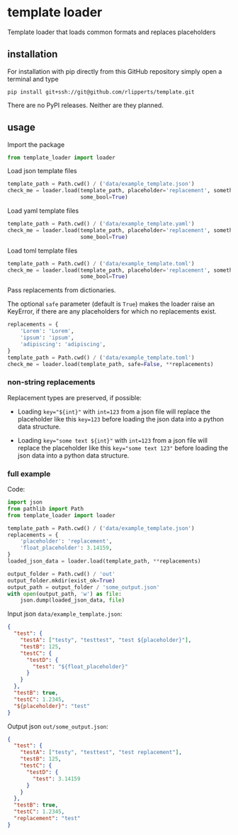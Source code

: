 # template loader
Template loader that loads common formats and replaces placeholders

## installation

For installation with pip directly from this GitHub repository simply open a terminal and type
```
pip install git+ssh://git@github.com/rlipperts/template.git
```
There are no PyPI releases. Neither are they planned.

## usage

Import the package
```python
from template_loader import loader
```

Load json template files
```python
template_path = Path.cwd() / ('data/example_template.json')
check_me = loader.load(template_path, placeholder='replacement', something_else=3.14159, 
                       some_bool=True)
```

Load yaml template files
```python
template_path = Path.cwd() / ('data/example_template.yaml')
check_me = loader.load(template_path, placeholder='replacement', something_else=3.14159, 
                       some_bool=True)
```

Load toml template files
```python
template_path = Path.cwd() / ('data/example_template.toml')
check_me = loader.load(template_path, placeholder='replacement', something_else=3.14159, 
                       some_bool=True)
```

Pass replacements from dictionaries.

The optional `safe` parameter (default is `True`) makes the loader raise an KeyError, if there are 
any placeholders for which no replacements exist.
```python
replacements = {
    'Lorem': 'Lorem',
    'ipsum': 'ipsum',
    'adipiscing': 'adipiscing',
}
template_path = Path.cwd() / ('data/example_template.toml')
check_me = loader.load(template_path, safe=False, **replacements)
```

### non-string replacements

Replacement types are preserved, if possible:

* Loading `key="${int}"` with `int=123` from a json file will replace the placeholder like 
  this `key=123` before loading the json data into a python data structure.

* Loading `key="some text ${int}"` with `int=123` from a json file will replace the placeholder 
  like this `key="some text 123"` before loading the json data into a python data structure.
  
### full example

Code:

```python
import json
from pathlib import Path
from template_loader import loader

template_path = Path.cwd() / ('data/example_template.json')
replacements = {
    'placeholder': 'replacement',
    'float_placeholder': 3.14159,
}
loaded_json_data = loader.load(template_path, **replacements)

output_folder = Path.cwd() / 'out'
output_folder.mkdir(exist_ok=True)
output_path = output_folder / 'some_output.json'
with open(output_path, 'w') as file:
    json.dump(loaded_json_data, file)
```

Input json `data/example_template.json`:

```json
{
  "test": {
    "testA": ["testy", "testtest", "test ${placeholder}"],
    "testB": 125,
    "testC": {
      "testD": {
        "test": "${float_placeholder}"
      }
    }
  },
  "testB": true,
  "testC": 1.2345,
  "${placeholder}": "test"
}
```

Output json `out/some_output.json`:

```json
{
  "test": {
    "testA": ["testy", "testtest", "test replacement"],
    "testB": 125,
    "testC": {
      "testD": {
        "test": 3.14159
      }
    }
  },
  "testB": true,
  "testC": 1.2345,
  "replacement": "test"
}
```

